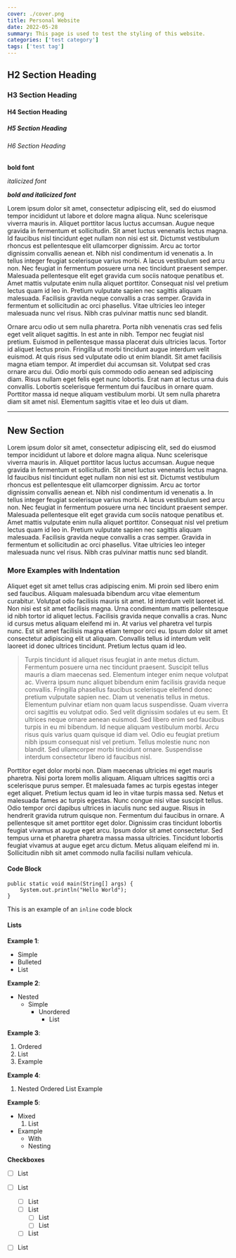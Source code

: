 ```yaml
---
cover: ./cover.png
title: Personal Website
date: 2022-05-28
summary: This page is used to test the styling of this website.
categories: ['test category']
tags: ['test tag']
---
```


## H2 Section Heading
### H3 Section Heading
#### H4 Section Heading
##### H5 Section Heading
###### H6 Section Heading

**bold font**

*italicized font*

***bold and italicized font***

Lorem ipsum dolor sit amet, consectetur adipiscing elit, sed do eiusmod tempor incididunt ut labore et dolore magna aliqua. Nunc scelerisque viverra mauris in. Aliquet porttitor lacus luctus accumsan. Augue neque gravida in fermentum et sollicitudin. Sit amet luctus venenatis lectus magna. Id faucibus nisl tincidunt eget nullam non nisi est sit. Dictumst vestibulum rhoncus est pellentesque elit ullamcorper dignissim. Arcu ac tortor dignissim convallis aenean et. Nibh nisl condimentum id venenatis a. In tellus integer feugiat scelerisque varius morbi. A lacus vestibulum sed arcu non. Nec feugiat in fermentum posuere urna nec tincidunt praesent semper. Malesuada pellentesque elit eget gravida cum sociis natoque penatibus et. Amet mattis vulputate enim nulla aliquet porttitor. Consequat nisl vel pretium lectus quam id leo in. Pretium vulputate sapien nec sagittis aliquam malesuada. Facilisis gravida neque convallis a cras semper. Gravida in fermentum et sollicitudin ac orci phasellus. Vitae ultricies leo integer malesuada nunc vel risus. Nibh cras pulvinar mattis nunc sed blandit.

Ornare arcu odio ut sem nulla pharetra. Porta nibh venenatis cras sed felis eget velit aliquet sagittis. In est ante in nibh. Tempor nec feugiat nisl pretium. Euismod in pellentesque massa placerat duis ultricies lacus. Tortor id aliquet lectus proin. Fringilla ut morbi tincidunt augue interdum velit euismod. At quis risus sed vulputate odio ut enim blandit. Sit amet facilisis magna etiam tempor. At imperdiet dui accumsan sit. Volutpat sed cras ornare arcu dui. Odio morbi quis commodo odio aenean sed adipiscing diam. Risus nullam eget felis eget nunc lobortis. Erat nam at lectus urna duis convallis. Lobortis scelerisque fermentum dui faucibus in ornare quam. Porttitor massa id neque aliquam vestibulum morbi. Ut sem nulla pharetra diam sit amet nisl. Elementum sagittis vitae et leo duis ut diam.

---

## New Section

Lorem ipsum dolor sit amet, consectetur adipiscing elit, sed do eiusmod tempor incididunt ut labore et dolore magna aliqua. Nunc scelerisque viverra mauris in. Aliquet porttitor lacus luctus accumsan. Augue neque gravida in fermentum et sollicitudin. Sit amet luctus venenatis lectus magna. Id faucibus nisl tincidunt eget nullam non nisi est sit. Dictumst vestibulum rhoncus est pellentesque elit ullamcorper dignissim. Arcu ac tortor dignissim convallis aenean et. Nibh nisl condimentum id venenatis a. In tellus integer feugiat scelerisque varius morbi. A lacus vestibulum sed arcu non. Nec feugiat in fermentum posuere urna nec tincidunt praesent semper. Malesuada pellentesque elit eget gravida cum sociis natoque penatibus et. Amet mattis vulputate enim nulla aliquet porttitor. Consequat nisl vel pretium lectus quam id leo in. Pretium vulputate sapien nec sagittis aliquam malesuada. Facilisis gravida neque convallis a cras semper. Gravida in fermentum et sollicitudin ac orci phasellus. Vitae ultricies leo integer malesuada nunc vel risus. Nibh cras pulvinar mattis nunc sed blandit.

### More Examples with Indentation

Aliquet eget sit amet tellus cras adipiscing enim. Mi proin sed libero enim sed faucibus. Aliquam malesuada bibendum arcu vitae elementum curabitur. Volutpat odio facilisis mauris sit amet. Id interdum velit laoreet id. Non nisi est sit amet facilisis magna. Urna condimentum mattis pellentesque id nibh tortor id aliquet lectus. Facilisis gravida neque convallis a cras. Nunc id cursus metus aliquam eleifend mi in. At varius vel pharetra vel turpis nunc. Est sit amet facilisis magna etiam tempor orci eu. Ipsum dolor sit amet consectetur adipiscing elit ut aliquam. Convallis tellus id interdum velit laoreet id donec ultrices tincidunt. Pretium lectus quam id leo.

> Turpis tincidunt id aliquet risus feugiat in ante metus dictum. Fermentum posuere urna nec tincidunt praesent. Suscipit tellus mauris a diam maecenas sed. Elementum integer enim neque volutpat ac. Viverra ipsum nunc aliquet bibendum enim facilisis gravida neque convallis. Fringilla phasellus faucibus scelerisque eleifend donec pretium vulputate sapien nec. Diam ut venenatis tellus in metus. Elementum pulvinar etiam non quam lacus suspendisse. Quam viverra orci sagittis eu volutpat odio. Sed velit dignissim sodales ut eu sem. Et ultrices neque ornare aenean euismod. Sed libero enim sed faucibus turpis in eu mi bibendum. Id neque aliquam vestibulum morbi. Arcu risus quis varius quam quisque id diam vel. Odio eu feugiat pretium nibh ipsum consequat nisl vel pretium. Tellus molestie nunc non blandit. Sed ullamcorper morbi tincidunt ornare. Suspendisse interdum consectetur libero id faucibus nisl.

Porttitor eget dolor morbi non. Diam maecenas ultricies mi eget mauris pharetra. Nisi porta lorem mollis aliquam. Aliquam ultrices sagittis orci a scelerisque purus semper. Et malesuada fames ac turpis egestas integer eget aliquet. Pretium lectus quam id leo in vitae turpis massa sed. Netus et malesuada fames ac turpis egestas. Nunc congue nisi vitae suscipit tellus. Odio tempor orci dapibus ultrices in iaculis nunc sed augue. Risus in hendrerit gravida rutrum quisque non. Fermentum dui faucibus in ornare. A pellentesque sit amet porttitor eget dolor. Dignissim cras tincidunt lobortis feugiat vivamus at augue eget arcu. Ipsum dolor sit amet consectetur. Sed tempus urna et pharetra pharetra massa massa ultricies. Tincidunt lobortis feugiat vivamus at augue eget arcu dictum. Metus aliquam eleifend mi in. Sollicitudin nibh sit amet commodo nulla facilisi nullam vehicula.

#### Code Block

```java{numberLines: true}
public static void main(String[] args) {
    System.out.println("Hello World");
}
```

This is an example of an `inline` code block

#### Lists

**Example 1**:
- Simple
- Bulleted
- List

**Example 2**:
- Nested
    - Simple
        - Unordered
            - List

**Example 3**:
1. Ordered
2. List
3. Example

**Example 4**:
1. Nested
    Ordered
        List
            Example

**Example 5**:
- Mixed
    1. List
- Example
    - With
    - Nesting

**Checkboxes**
- [ ] List
- [ ] List
    - [ ] List
    - [ ] List
        - [ ] List
        - [ ] List
    - [ ] List
- [ ] List

